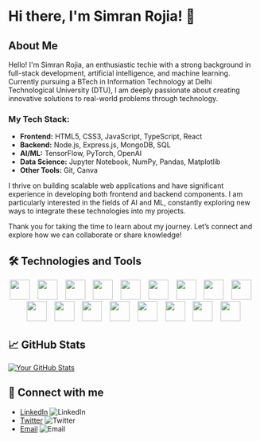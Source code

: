 # Hi there, I'm Simran Rojia! 👋

## About Me

Hello! I'm Simran Rojia, an enthusiastic techie with a strong background in full-stack development, artificial intelligence, and machine learning. Currently pursuing a BTech in Information Technology at Delhi Technological University (DTU), I am deeply passionate about creating innovative solutions to real-world problems through technology.

### My Tech Stack:
- **Frontend:** HTML5, CSS3, JavaScript, TypeScript, React
- **Backend:** Node.js, Express.js, MongoDB, SQL
- **AI/ML:** TensorFlow, PyTorch, OpenAI
- **Data Science:** Jupyter Notebook, NumPy, Pandas, Matplotlib
- **Other Tools:** Git, Canva

I thrive on building scalable web applications and have significant experience in developing both frontend and backend components. I am particularly interested in the fields of AI and ML, constantly exploring new ways to integrate these technologies into my projects.


Thank you for taking the time to learn about my journey. Let’s connect and explore how we can collaborate or share knowledge!


## 🛠️ Technologies and Tools


<p align="center">
  <img src="https://img.shields.io/badge/-HTML5-E34F26?style=for-the-badge&logo=html5&logoColor=white" height="40"/>
  <span>&nbsp;&nbsp;</span>
  <img src="https://img.shields.io/badge/-CSS3-1572B6?style=for-the-badge&logo=css3" height="40"/>
  <span>&nbsp;&nbsp;</span>
  <img src="https://img.shields.io/badge/-JavaScript-F7DF1E?style=for-the-badge&logo=javascript&logoColor=black" height="40"/>
  <span>&nbsp;&nbsp;</span>
  <img src="https://img.shields.io/badge/-TypeScript-007ACC?style=for-the-badge&logo=typescript" height="40"/>
  <span>&nbsp;&nbsp;</span>
  <img src="https://img.shields.io/badge/-Node.js-339933?style=for-the-badge&logo=node.js&logoColor=white" height="40"/>
  <span>&nbsp;&nbsp;</span>
  <img src="https://img.shields.io/badge/-Express.js-000000?style=for-the-badge&logo=express&logoColor=white" height="40"/>
  <span>&nbsp;&nbsp;</span>
  <img src="https://img.shields.io/badge/-SQL-4479A1?style=for-the-badge&logo=mysql&logoColor=white" height="40"/>
  <span>&nbsp;&nbsp;</span>
  <img src="https://img.shields.io/badge/-MongoDB-47A248?style=for-the-badge&logo=mongodb&logoColor=white" height="40"/>
  <span>&nbsp;&nbsp;</span>
  <img src="https://img.shields.io/badge/-Jupyter-FA0F00?style=for-the-badge&logo=jupyter" height="40"/>
  <span>&nbsp;&nbsp;</span>
  <img src="https://img.shields.io/badge/-TensorFlow-FF6F00?style=for-the-badge&logo=tensorflow&logoColor=white" height="40"/>
  <span>&nbsp;&nbsp;</span>
  <img src="https://img.shields.io/badge/-PyTorch-EE4C2C?style=for-the-badge&logo=pytorch&logoColor=white" height="40"/>
  <span>&nbsp;&nbsp;</span>
  <img src="https://img.shields.io/badge/-OpenAI-412991?style=for-the-badge&logo=openai&logoColor=white" height="40"/>
  <span>&nbsp;&nbsp;</span>
  <img src="https://img.shields.io/badge/-NumPy-013243?style=for-the-badge&logo=numpy" height="40"/>
  <span>&nbsp;&nbsp;</span>
  <img src="https://img.shields.io/badge/-Pandas-150458?style=for-the-badge&logo=pandas" height="40"/>
  <span>&nbsp;&nbsp;</span>
  <img src="https://img.shields.io/badge/-Matplotlib-239120?style=for-the-badge&logo=matplotlib" height="40"/>
  <span>&nbsp;&nbsp;</span>
  <img src="https://img.shields.io/badge/-Docker-2496ED?style=for-the-badge&logo=docker&logoColor=white" height="40"/>
  <span>&nbsp;&nbsp;</span>
  <img src="https://img.shields.io/badge/-Kubernetes-326CE5?style=for-the-badge&logo=kubernetes&logoColor=white" height="40"/>
</p>


## 📈 GitHub Stats

[![Your GitHub Stats](https://github-readme-stats.vercel.app/api?username=SimranRojia&show_icons=true&hide=issues&hide_title=true)](https://github.com/SimranRojia)


## 🔗 Connect with me

- [LinkedIn](https://www.linkedin.com/in/simran-rojia) <img src="linkedin_image_url" alt="LinkedIn">
- [Twitter](https://twitter.com/yourhandle) <img src="twitter_image_url" alt="Twitter">
- [Email](mailto:simranrojia@gmail.com) <img src="email_image_url" alt="Email">

